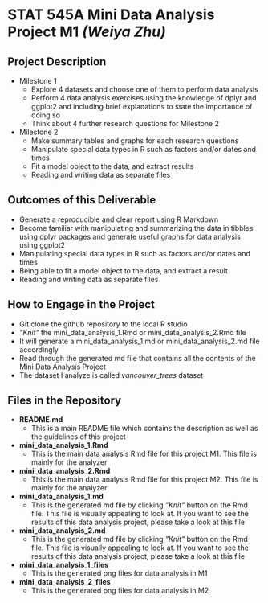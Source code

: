 # STAT 545A Mini Data Analysis Project M1 _(Weiya Zhu)_

## Project Description
 * Milestone 1
   - Explore 4 datasets and choose one of them to perform data analysis
   - Perform 4 data analysis exercises using the knowledge of dplyr and ggplot2 and including brief explanations to state the importance of doing so
   - Think about 4 further research questions for Milestone 2
 * Milestone 2
   - Make summary tables and graphs for each research questions
   - Manipulate special data types in R such as factors and/or dates and times
   - Fit a model object to the data, and extract results
   - Reading and writing data as separate files
   
## Outcomes of this Deliverable
 * Generate a reproducible and clear report using R Markdown
 * Become familiar with manipulating and summarizing the data in tibbles using dplyr packages and generate useful graphs for data analysis using ggplot2
 * Manipulating special data types in R such as factors and/or dates and times
 * Being able to fit a model object to the data, and extract a result
 * Reading and writing data as separate files
    
## How to Engage in the Project
  * Git clone the github repository to the local R studio
  * _"Knit"_ the mini_data_analysis_1.Rmd or mini_data_analysis_2.Rmd file
  * It will generate a mini_data_analysis_1.md or mini_data_analysis_2.md file accordingly
  * Read through the generated md file that contains all the contents of the Mini Data Analysis Project
  * The dataset I analyze is called _vancouver_trees_ dataset
  
## Files in the Repository
  * **README.md**
    - This is a main README file which contains the description as well as the guidelines of this project
  * **mini_data_analysis_1.Rmd**
    - This is the main data analysis Rmd file for this project M1. This file is mainly for the analyzer
  * **mini_data_analysis_2.Rmd**
    - This is the main data analysis Rmd file for this project M2. This file is mainly for the analyzer
  * **mini_data_analysis_1.md**
    - This is the generated md file by clicking _"Knit"_ button on the Rmd file. This file is visually appealing to look at. If you want to see the results of this data analysis project, please take a look at this file
  * **mini_data_analysis_2.md**
    - This is the generated md file by clicking _"Knit"_ button on the Rmd file. This file is visually appealing to look at. If you want to see the results of this data analysis project, please take a look at this file
  * **mini_data_analysis_1_files**
    - This is the generated png files for data analysis in M1
  * **mini_data_analysis_2_files**
    - This is the generated png files for data analysis in M2
